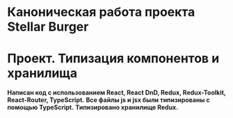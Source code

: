 # Каноническая работа проекта Stellar Burger 
# Проект. Типизация компонентов и хранилища

  **Написан код с использованием React, React DnD, Redux, Redux-Toolkit, React-Router, TypeScript.**
  **Все файлы js и jsx были типизированы с помощью TypeScript.**
  **Типизировано хранилище Redux.**
  
